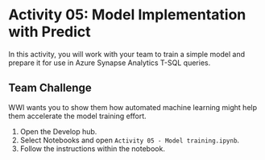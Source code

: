 # Activity 05: Model Implementation with Predict

In this activity, you will work with your team to train a simple model and prepare it for use in Azure Synapse Analytics T-SQL queries.

## Team Challenge

WWI wants you to show them how automated machine learning might help them accelerate the model training effort.

1. Open the Develop hub.
2. Select Notebooks and open `Activity 05 - Model training.ipynb`.
3. Follow the instructions within the notebook.
